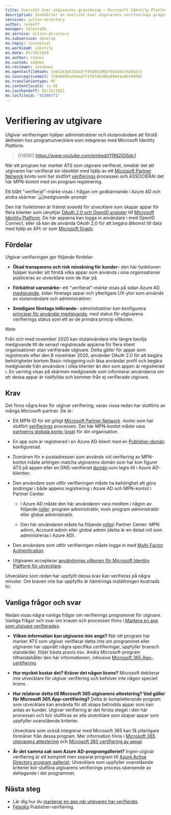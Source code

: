 ```yaml
---
title: Översikt över utgivarens granskning – Microsoft Identity Platform | Azure
description: Innehåller en översikt över utgivarens verifierings program för Microsoft Identity Platform. Visar en lista över fördelar, program krav och vanliga frågor och svar. När ett program har marker ATS som utgivare verifierat, innebär det att utgivaren har verifierat sin identitet med hjälp av ett Microsoft Partner Network konto som har slutfört verifierings processen och associerat det här MPN-kontot med sin program registrering.
services: active-directory
author: rwike77
manager: CelesteDG
ms.service: active-directory
ms.subservice: develop
ms.topic: conceptual
ms.workload: identity
ms.date: 05/19/2020
ms.author: ryanwi
ms.custom: aaddev
ms.reviewer: jesakowi
ms.openlocfilehash: 1e913e3a5356ad7f49d8b3066f5bd3da7eddd2c2
ms.sourcegitcommit: f28ebb95ae9aaaff3f87d8388a09b41e0b3445b5
ms.translationtype: MT
ms.contentlocale: sv-SE
ms.lasthandoff: 03/29/2021
ms.locfileid: "93308771"
---
```

# <a name="publisher-verification"></a>Verifiering av utgivare

Utgivar verifieringen hjälper administratörer och slutanvändare att förstå äktheten hos programutvecklare som integreras med Microsoft Identity Platform. 

> [!VIDEO https://www.youtube.com/embed/IYRN2jDl5dc]

När ett program har marker ATS som utgivare verifierat, innebär det att utgivaren har verifierat sin identitet med hjälp av ett [Microsoft Partner Network](https://partner.microsoft.com/membership) konto som har slutfört [verifierings](/partner-center/verification-responses) processen och ASSOCIERAt det här MPN-kontot med sin program registrering. 

Ett blått "verifierat"-märke visas i frågan om godkännande i Azure AD och andra skärmar: ![ medgivande-prompt](./media/publisher-verification-overview/consent-prompt.png)

Den här funktionen är främst avsedd för utvecklare som skapar appar för flera klienter som utnyttjar [OAuth 2,0 och OpenID ansluter](active-directory-v2-protocols.md) till [Microsoft Identity Platform](v2-overview.md). De här apparna kan logga in användare i med OpenID Connect, eller så kan de använda OAuth 2,0 för att begära åtkomst till data med hjälp av API: er som [Microsoft Graph](https://developer.microsoft.com/graph/).

## <a name="benefits"></a>Fördelar
Utgivar verifieringen ger följande fördelar:
- **Ökad transparens och risk minskning för kunder**– den här funktionen hjälper kunder att förstå vilka appar som används i sina organisationer publiceras av utvecklare som de litar på. 

- **Förbättrat varumärke**– ett "verifierat"-märke visas på sidan Azure AD [medgivande](application-consent-experience.md), sidan företags appar och ytterligare UX-ytor som används av slutanvändare och administratörer. 

- **Smidigare företags införande**– administratörer kan konfigurera [principer för användar medgivande](../manage-apps/configure-user-consent.md), med status för utgivarens verifierings status som ett av de primära princip villkoren.

> [!NOTE]
> Från och med november 2020 kan slutanvändare inte längre bevilja medgivande till de senast registrerade apparna för flera klient organisationer utan verifierade utgivare. Detta gäller för appar som registrerats efter den 8 november 2020, använder OAuth 2.0 för att begära behörigheter bortom Basic-inloggning och läsa användar profil och begära medgivande från användare i olika klienter än den som appen är registrerad i. En varning visas på skärmen medgivande som informerar användarna om att dessa appar är riskfyllda och kommer från ej verifierade utgivare.    

## <a name="requirements"></a>Krav
Det finns några krav för utgivar verifiering, varav vissa redan har slutförts av många Microsoft-partner. De är: 

-  Ett MPN-ID för ett giltigt [Microsoft Partner Network](https://partner.microsoft.com/membership) -konto som har slutfört [verifierings](/partner-center/verification-responses) processen. Det här MPN-kontot måste vara [partnerns globala konto (pga)](/partner-center/account-structure#the-top-level-is-the-partner-global-account-pga) för din organisation. 

-  En app som är registrerad i en Azure AD-klient med en [Publisher-domän](howto-configure-publisher-domain.md) konfigurerad.

-  Domänen för e-postadressen som används vid verifiering av MPN-kontot måste antingen matcha utgivarens domän som har kon figurer ATS på appen eller en DNS-verifierad [domän](../fundamentals/add-custom-domain.md) som lagts till i Azure AD-klienten. 

-  Den användare som utför verifieringen måste ha behörighet att göra ändringar i både appens registrering i Azure AD och MPN-kontot i Partner Center. 

    -  I Azure AD måste den här användaren vara medlem i någon av följande [roller](../roles/permissions-reference.md): program administratör, moln program administratör eller global administratör. 

    -  Den här användaren måste ha följande [roller](/partner-center/permissions-overview)i Partner Center: MPN admin, Account admin eller global admin (detta är en delad roll som administreras i Azure AD).
    
-  Den användare som utför verifieringen måste logga in med [Multi-Factor Authentication](../authentication/howto-mfa-getstarted.md).

-  Utgivaren accepterar [användnings villkoren för Microsoft Identity Platform för utvecklare](/legal/microsoft-identity-platform/terms-of-use).

Utvecklare som redan har uppfyllt dessa krav kan verifieras på några minuter. Om kraven inte har uppfyllts är hämtnings inställningen kostnads fri. 

## <a name="frequently-asked-questions"></a>Vanliga frågor och svar 
Nedan visas några vanliga frågor om verifierings programmet för utgivare. Vanliga frågor och svar om kraven och processen finns i [Markera en app som utgivare verifierades](mark-app-as-publisher-verified.md).

- **Vilken information kan utgivaren __inte__ ange?**  När ett program har marker ATS som utgivar verifierar detta inte om programmet eller utgivaren har uppnått några specifika certifieringar, uppfyller bransch standarder, följer bästa praxis osv. Andra Microsoft-program tillhandahåller den här informationen, inklusive [Microsoft 365 App-certifiering](/microsoft-365-app-certification/overview).

- **Hur mycket kostar det? Kräver det någon licens?** Microsoft debiterar inte utvecklare för utgivar verifiering och behöver inte någon speciell licens. 

- **Hur relaterar detta till Microsoft 365 utgivarens attestering? Vad gäller för Microsoft 365 App-certifiering?** Detta är kompletterande program som utvecklare kan använda för att skapa betrodda appar som kan antas av kunder. Utgivar verifiering är det första steget i den här processen och bör slutföras av alla utvecklare som skapar appar som uppfyller ovanstående kriterier. 

  Utvecklare som också integrerar med Microsoft 365 kan få ytterligare förmåner från dessa program. Mer information finns i [Microsoft 365 utgivarens attestering](/microsoft-365-app-certification/docs/attestation) och [Microsoft 365 certifiering av appar](/microsoft-365-app-certification/docs/certification). 

- **Är det samma sak som Azure AD-programgalleriet?** Ingen-utgivar verifiering är ett komplett men separat program till [Azure Active Directory program galleriet](v2-howto-app-gallery-listing.md). Utvecklare som uppfyller ovanstående kriterier bör slutföra utgivarens verifierings process oberoende av deltagande i det programmet. 

## <a name="next-steps"></a>Nästa steg
* Lär dig hur du [markerar en app när utgivaren har verifierats](mark-app-as-publisher-verified.md).
* [Felsöka](troubleshoot-publisher-verification.md) Publisher-verifiering.
